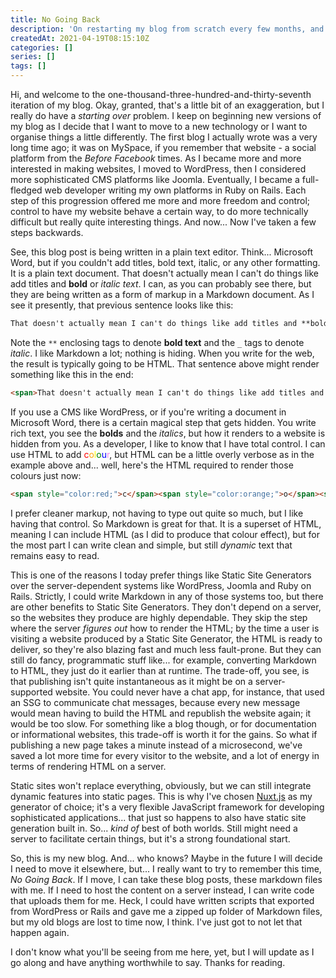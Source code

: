 ```yaml
---
title: No Going Back
description: 'On restarting my blog from scratch every few months, and not wanting to do that again.'
createdAt: 2021-04-19T08:15:10Z
categories: []
series: []
tags: []
---
```


Hi, and welcome to the one-thousand-three-hundred-and-thirty-seventh iteration of my blog. Okay, granted, that's a little bit of an exaggeration, but I really do have a _starting over_ problem. I keep on beginning new versions of my blog as I decide that I want to move to a new technology or I want to organise things a little differently. The first blog I actually wrote was a very long time ago; it was on MySpace, if you remember that website - a social platform from the _Before Facebook_ times. As I became more and more interested in making websites, I moved to WordPress, then I considered more sophisticated CMS platforms like Joomla. Eventually, I became a full-fledged web developer writing my own platforms in Ruby on Rails. Each step of this progression offered me more and more freedom and control; control to have my website behave a certain way, to do more technically difficult but really quite interesting things. And now... Now I've taken a few steps backwards.

See, this blog post is being written in a plain text editor. Think... Microsoft Word, but if you couldn't add titles, bold text, italic, or any other formatting. It is a plain text document. That doesn't actually mean I can't do things like add titles and **bold** or _italic text_. I can, as you can probably see there, but they are being written as a form of markup in a Markdown document. As I see it presently, that previous sentence looks like this:

```md
That doesn't actually mean I can't do things like add titles and **bold** or _italic text_.
```

Note the `**` enclosing tags to denote **bold text** and the `_` tags to denote _italic_. I like Markdown a lot; nothing is hiding. When you write for the web, the result is typically going to be HTML. That sentence above might render something like this in the end:

```html
<span>That doesn't actually mean I can't do things like add titles and <strong>bold</strong> or <em>italic text</em>.</span>
```

If you use a CMS like WordPress, or if you're writing a document in Microsoft Word, there is a certain magical step that gets hidden. You write rich text, you see the **bolds** and the _italics_, but how it renders to a website is hidden from you. As a developer, I like to know that I have total control. I can use HTML to add <span style="color:red;">c</span><span style="color:orange;">o</span><span style="color:yellow;">l</span><span style="color:green;">o</span><span style="color:blue;">u</span><span style="color:violet;">r</span>, but HTML can be a little overly verbose as in the example above and... well, here's the HTML required to render those colours just now:

```html
<span style="color:red;">c</span><span style="color:orange;">o</span><span style="color:yellow;">l</span><span style="color:green;">o</span><span style="color:blue;">u</span><span style="color:violet;">r</span>
```

I prefer cleaner markup, not having to type out quite so much, but I like having that control. So Markdown is great for that. It is a superset of HTML, meaning I can include HTML (as I did to produce that colour effect), but for the most part I can write clean and simple, but still _dynamic_ text that remains easy to read.

This is one of the reasons I today prefer things like Static Site Generators over the server-dependent systems like WordPress, Joomla and Ruby on Rails. Strictly, I could write Markdown in any of those systems too, but there are other benefits to Static Site Generators. They don't depend on a server, so the websites they produce are highly dependable. They skip the step where the server _figures out_ how to render the HTML; by the time a user is visiting a website produced by a Static Site Generator, the HTML is ready to deliver, so they're also blazing fast and much less fault-prone. But they can still do fancy, programmatic stuff like... for example, converting Markdown to HTML, they just do it earlier than at runtime. The trade-off, you see, is that publishing isn't quite instantaneous as it might be on a server-supported website. You could never have a chat app, for instance, that used an SSG to communicate chat messages, because every new message would mean having to build the HTML and republish the website again; it would be too slow. For something like a blog though, or for documentation or informational websites, this trade-off is worth it for the gains. So what if publishing a new page takes a minute instead of a microsecond, we've saved a lot more time for every visitor to the website, and a lot of energy in terms of rendering HTML on a server.

Static sites won't replace everything, obviously, but we can still integrate dynamic features into static pages. This is why I've chosen [Nuxt.js](https://nuxtjs.org/) as my generator of choice; it's a very flexible JavaScript framework for developing sophisticated applications... that just so happens to also have static site generation built in. So... _kind of_ best of both worlds. Still might need a server to facilitate certain things, but it's a strong foundational start.

So, this is my new blog. And... who knows? Maybe in the future I will decide I need to move it elsewhere, but... I really want to try to remember this time, _No Going Back_. If I move, I can take these blog posts, these markdown files with me. If I need to host the content on a server instead, I can write code that uploads them for me. Heck, I could have written scripts that exported from WordPress or Rails and gave me a zipped up folder of Markdown files, but my old blogs are lost to time now, I think. I've just got to not let that happen again.

I don't know what you'll be seeing from me here, yet, but I will update as I go along and have anything worthwhile to say. Thanks for reading.